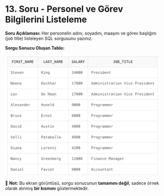 # 13. Soru - Personel ve Görev Bilgilerini Listeleme

**Soru Açıklaması:**
Her personelin adını, soyadını, maaşını ve görev başlığını (job title) listeleyen SQL sorgusunu yazınız.

**Sorgu Sonucu Oluşan Tablo:**

![alt text](/Ekran-Çıktıları/Ekran-Resmi_13.png)

📌 **Not:** Bu ekran görüntüsü, sorgu sonucunun **tamamını değil**, sadece örnek olarak alınmış **bir kısmını** göstermektedir.